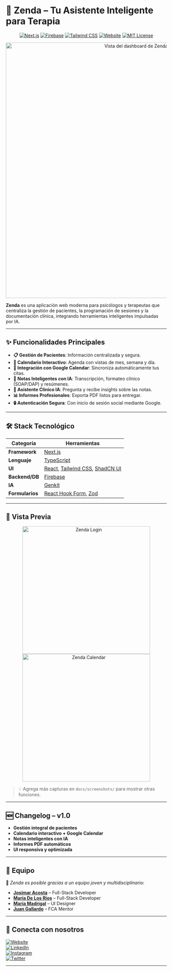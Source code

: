 # 🌿 Zenda – Tu Asistente Inteligente para Terapia  

<p align="center">
  <a href="https://nextjs.org/"><img src="https://img.shields.io/badge/Next.js-000000?style=for-the-badge&logo=next.js&logoColor=white" alt="Next.js"></a>
  <a href="https://firebase.google.com/"><img src="https://img.shields.io/badge/Firebase-FFCA28?style=for-the-badge&logo=firebase&logoColor=black" alt="Firebase"></a>
  <a href="https://tailwindcss.com/"><img src="https://img.shields.io/badge/Tailwind_CSS-38B2AC?style=for-the-badge&logo=tailwind-css&logoColor=white" alt="Tailwind CSS"></a>
  <a href="https://zendapsi.com"><img src="https://img.shields.io/badge/Web-Zendapsi.com-brightgreen?style=for-the-badge&logo=google-chrome&logoColor=white" alt="Website"></a>
  <a href="LICENSE"><img src="https://img.shields.io/badge/License-MIT-green?style=for-the-badge" alt="MIT License"></a>
</p>

<p align="center">
  <img src="docs/screenshots/mockup-dashboard.png" alt="Vista del dashboard de Zenda" width="800"/>
</p>

**Zenda** es una aplicación web moderna para psicólogos y terapeutas que centraliza la gestión de pacientes, la programación de sesiones y la documentación clínica, integrando herramientas inteligentes impulsadas por IA.

---

## ✨ Funcionalidades Principales  

- **📋 Gestión de Pacientes**: Información centralizada y segura.  
- **📅 Calendario Interactivo**: Agenda con vistas de mes, semana y día.  
- **🔗 Integración con Google Calendar**: Sincroniza automáticamente tus citas.  
- **📝 Notas Inteligentes con IA**: Transcripción, formateo clínico (SOAP/DAP) y resúmenes.  
- **🤖 Asistente Clínico IA**: Pregunta y recibe insights sobre las notas.  
- **📊 Informes Profesionales**: Exporta PDF listos para entregar.  
- **🔒 Autenticación Segura**: Con inicio de sesión social mediante Google.  

---

## 🛠️ Stack Tecnológico  

| Categoría      | Herramientas |
|----------------|--------------|
| **Framework**  | [Next.js](https://nextjs.org/) |
| **Lenguaje**   | [TypeScript](https://www.typescriptlang.org/) |
| **UI**         | [React](https://react.dev/), [Tailwind CSS](https://tailwindcss.com/), [ShadCN UI](https://ui.shadcn.com/) |
| **Backend/DB** | [Firebase](https://firebase.google.com/) |
| **IA**         | [Genkit](https://firebase.google.com/docs/genkit) |
| **Formularios**| [React Hook Form](https://react-hook-form.com/), [Zod](https://zod.dev/) |

---

## 📸 Vista Previa  

<p align="center">
  <img src="docs/screenshots/login.png" alt="Zenda Login" width="400"/>  
  <img src="docs/screenshots/calendar.png" alt="Zenda Calendar" width="400"/>  
</p>  

> 💡 Agrega más capturas en `docs/screenshots/` para mostrar otras funciones.

---

## 🆕 Changelog – v1.0  

- **Gestión integral de pacientes**  
- **Calendario interactivo + Google Calendar**  
- **Notas inteligentes con IA**  
- **Informes PDF automáticos**  
- **UI responsiva y optimizada**  

---

## 👥 Equipo  

💚 *Zenda es posible gracias a un equipo joven y multidisciplinario:*  

- [**Josimar Acosta**](#) – Full-Stack Developer  
- [**María De Los Ríos**](#) – Full-Stack Developer  
- [**María Madrigal**](#) – UI Designer  
- [**Juan Gallardo**](#) – FCA Mentor  

---

## 📲 Conecta con nosotros  

[![Website](https://img.shields.io/badge/Web-Zendapsi.com-green?style=for-the-badge&logo=google-chrome)](https://zendapsi.com)  
[![LinkedIn](https://img.shields.io/badge/LinkedIn-Zenda-blue?style=for-the-badge&logo=linkedin)](#)  
[![Instagram](https://img.shields.io/badge/Instagram-Zenda-purple?style=for-the-badge&logo=instagram)](#)  
[![Twitter](https://img.shields.io/badge/Twitter-Zenda-blue?style=for-the-badge&logo=twitter)](#)  

---

